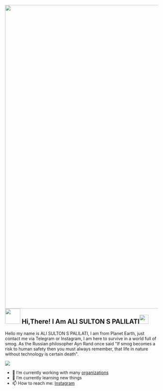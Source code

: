 <h2> <img src="https://user-images.githubusercontent.com/74038190/212750999-42ff8a64-dad8-4772-9648-849968543991.gif" width="1000" /> 
<br> <img src="https://user-images.githubusercontent.com/62280849/128853969-84ff61d3-28c0-418d-9946-341ea61c7dce.gif" width="50" center > Hi,There!  I Am ALI SULTON S PALILATI<img src="https://miro.medium.com/v2/resize:fit:1000/1*ZXQifyIny_o2bFmz1BBz3A.gif" width="30" /> </h2>

Hello my name is ALI SULTON S PALILATI, I am from Planet Earth, just contact me via Telegram or Instagram,
I am here to survive in a world full of smog.
As the Russian philosopher Ayn Rand once said "If smog becomes a risk to human safety then you must always remember, that life in nature without technology is certain death".

<img src="https://user-images.githubusercontent.com/74038190/213910845-af37a709-8995-40d6-be59-724526e3c3d7.gif">

- 🔭 I’m currently working with many [organizations](https://coconut.or.id/contact)
- 🌱 I’m currently learning new things
- 📫 How to reach me: [Instagram](https://www.instagram.com/alsultn._/?next=%2F)
